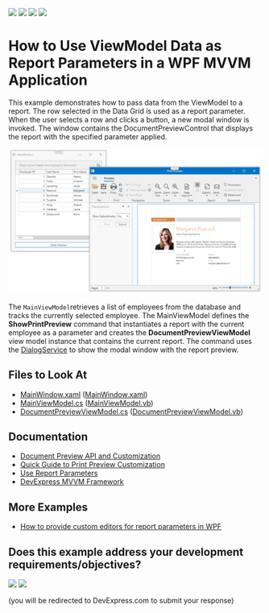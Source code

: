 <!-- default badges list -->
![](https://img.shields.io/endpoint?url=https://codecentral.devexpress.com/api/v1/VersionRange/417419878/22.1.3%2B)
[![](https://img.shields.io/badge/Open_in_DevExpress_Support_Center-FF7200?style=flat-square&logo=DevExpress&logoColor=white)](https://supportcenter.devexpress.com/ticket/details/T1036945)
[![](https://img.shields.io/badge/📖_How_to_use_DevExpress_Examples-e9f6fc?style=flat-square)](https://docs.devexpress.com/GeneralInformation/403183)
[![](https://img.shields.io/badge/💬_Leave_Feedback-feecdd?style=flat-square)](#does-this-example-address-your-development-requirementsobjectives)
<!-- default badges end -->
# How to Use ViewModel Data as Report Parameters in a WPF MVVM Application

This example demonstrates how to pass data from the ViewModel to a report. The row selected in the Data Grid is used as a report parameter. When the user selects a row and clicks a button, a new modal window is invoked. The window contains the DocumentPreviewControl that displays the report with the specified parameter applied.

![Screenshot](Images/screenshot.png)

The `MainViewModel`retrieves a list of employees from the database and tracks the currently selected employee. The MainViewModel defines the **ShowPrintPreview** command that instantiates a report with the current employee as a parameter and creates the **DocumentPreviewViewModel** view model instance that contains the current report. The command uses the [DialogService](https://docs.devexpress.com/WPF/17467/mvvm-framework/services/predefined-set/dialog-services/dialogservice) to show the modal window with the report preview.

<!-- default file list -->
## Files to Look At

- [MainWindow.xaml](./CS/MainWindow.xaml) ([MainWindow.xaml](./VB/MainWindow.xaml))
- [MainViewModel.cs](./CS/Models/MainViewModel.cs) ([MainViewModel.vb](./VB/Models/MainViewModel.vb))
- [DocumentPreviewViewModel.cs](./CS/Models/DocumentPreviewViewModel.cs) ([DocumentPreviewViewModel.vb](./VB/Models/DocumentPreviewViewModel.vb))

<!-- default file list end -->

## Documentation

- [Document Preview API and Customization](https://docs.devexpress.com/XtraReports/119220/wpf-reporting/wpf-reporting-document-preview/api-and-customization)
- [Quick Guide to Print Preview Customization](https://docs.devexpress.com/XtraReports/119228/wpf-reporting/wpf-reporting-document-preview/api-and-customization/quick-guide-to-print-preview-customization)
- [Use Report Parameters](https://docs.devexpress.com/XtraReports/4812/detailed-guide-to-devexpress-reporting/use-report-parameters)
- [DevExpress MVVM Framework](https://docs.devexpress.com/WPF/15112/mvvm-framework)


## More Examples

- [How to provide custom editors for report parameters in WPF](https://github.com/DevExpress-Examples/Reporting_how-to-provide-custom-editors-for-report-parameters-in-wpf-e3359)
<!-- feedback -->
## Does this example address your development requirements/objectives?

[<img src="https://www.devexpress.com/support/examples/i/yes-button.svg"/>](https://www.devexpress.com/support/examples/survey.xml?utm_source=github&utm_campaign=reporting-wpf-mvvm-viewmodel-data-to-report&~~~was_helpful=yes) [<img src="https://www.devexpress.com/support/examples/i/no-button.svg"/>](https://www.devexpress.com/support/examples/survey.xml?utm_source=github&utm_campaign=reporting-wpf-mvvm-viewmodel-data-to-report&~~~was_helpful=no)

(you will be redirected to DevExpress.com to submit your response)
<!-- feedback end -->

